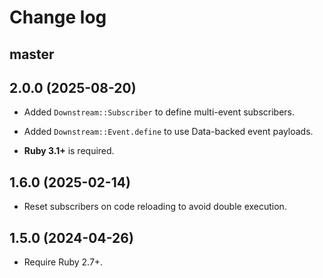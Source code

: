 # Change log

## master

## 2.0.0 (2025-08-20)

- Added `Downstream::Subscriber` to define multi-event subscribers.

- Added `Downstream::Event.define` to use Data-backed event payloads.

- **Ruby 3.1+** is required.

## 1.6.0 (2025-02-14)

- Reset subscribers on code reloading to avoid double execution.

## 1.5.0 (2024-04-26)

- Require Ruby 2.7+.
